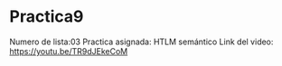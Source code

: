# Practica9
Numero de lista:03         Practica asignada: HTLM semántico     Link del video: https://youtu.be/TR9dJEkeCoM
